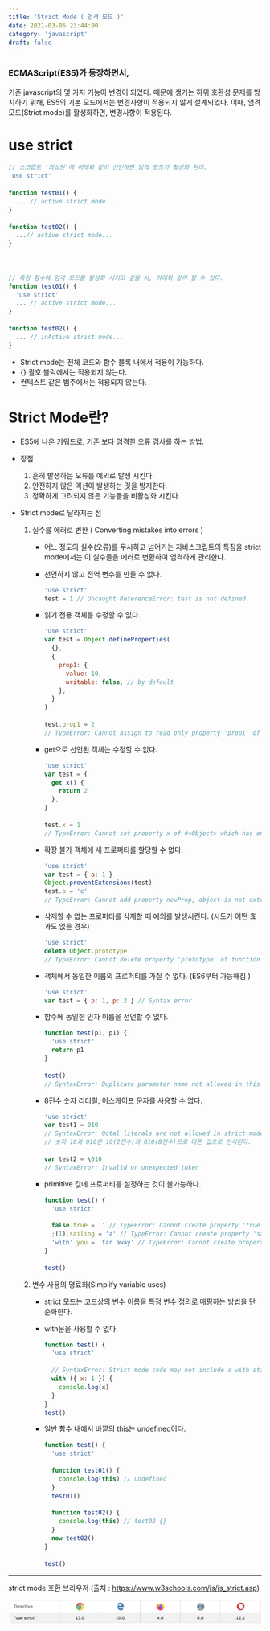 ```yaml
---
title: 'Strict Mode ( 엄격 모드 )'
date: 2021-03-06 23:44:00
category: 'javascript'
draft: false
---
```



### ECMAScript(ES5)가 등장하면서,
기존 javascript의 몇 가지 기능이 변경이 되었다.
때문에 생기는 하위 호환성 문제를 방지하기 위해,
ES5의 기본 모드에서는 변경사항이 적용되지 않게 설계되었다.
이때, 엄격 모드(Strict mode)를 활성화하면, 변경사항이 적용된다.

# use strict
```js
// 스크립트 '최상단'에 아래와 같이 선언하면 엄격 모드가 활성화 된다.
'use strict'

function test01() {
  ... // active strict mode...
}

function test02() {
  ...// active strict mode...
}



// 특정 함수에 엄격 모드를 활성화 시키고 싶을 시, 아래와 같이 할 수 있다.
function test01() {
  'use strict'
  ... // active strict mode...
}

function test02() {
  ... // inActive strict mode...
}
```

- Strict mode는 전체 코드와 함수 블록 내에서 적용이 가능하다.
- {} 괄호 블럭에서는 적용되지 않는다.
- 컨텍스트 같은 범주에서는 적용되지 않는다.


# Strict Mode란?

- ES5에 나온 키워드로, 기존 보다 엄격한 오류 검사를 하는 방법.


- 장점
  1. 흔히 발생하는 오류를 예외로 발생 시킨다.
  2. 안전하지 않은 액션이 발생하는 것을 방지한다.
  3. 정확하게 고려되지 않은 기능들을 비활성화 시킨다.


- Strict mode로 달라지는 점

  1. 실수를 에러로 변환 ( Converting mistakes into errors )

        - 어느 정도의 실수(오류)를 무시하고 넘어가는 자바스크립트의 특징을 strict mode에서는 이 실수들을 에러로 변환하여 엄격하게 관리한다.

        - 선언하지 않고 전역 변수를 만들 수 없다.

          ```js
          'use strict'
          test = 1 // Uncaught ReferenceError: test is not defined
          ```

        - 읽기 전용 객체를 수정할 수 없다.

          ```js
          'use strict'
          var test = Object.defineProperties(
            {},
            {
              prop1: {
                value: 10,
                writable: false, // by default
              },
            }
          )

          test.prop1 = 2
          // TypeError: Cannot assign to read only property 'prop1' of object '#<Object>'
          ```

        - get으로 선언된 객체는 수정할 수 없다.

          ```js
          'use strict'
          var test = {
            get x() {
              return 2
            },
          }

          test.x = 1
          // TypeError: Cannot set property x of #<Object> which has only a getter
          ```

        - 확장 불가 객체에 새 프로퍼티를 할당할 수 없다.

          ```js
          'use strict'
          var test = { a: 1 }
          Object.preventExtensions(test)
          test.b = 'c'
          // TypeError: Cannot add property newProp, object is not extensible
          ```

        - 삭제할 수 없는 프로퍼티를 삭제할 때 예외를 발생시킨다. (시도가 어떤 효과도 없을 경우)

          ```js
          'use strict'
          delete Object.prototype
          // TypeError: Cannot delete property 'prototype' of function Object() { [native code] }
          ```

        - 객체에서 동일한 이름의 프로퍼티를 가질 수 없다. (ES6부터 가능해짐.)

          ```js
          'use strict'
          var test = { p: 1, p: 2 } // Syntax error
          ```

        - 함수에 동일한 인자 이름을 선언할 수 없다.

          ```js
          function test(p1, p1) {
            'use strict'
            return p1
          }

          test()
          // SyntaxError: Duplicate parameter name not allowed in this context
          ```

        - 8진수 숫자 리터럴, 이스케이프 문자를 사용할 수 없다.

          ```js
          'use strict'
          var test1 = 010
          // SyntaxError: Octal literals are not allowed in strict mode.
          // 숫자 10과 010은 10(2진수)과 010(8진수)으로 다른 값으로 인식된다.

          var test2 = \010
          // SyntaxError: Invalid or unexpected token
          ```

        - primitive 값에 프로퍼티를 설정하는 것이 불가능하다.

          ```js
          function test() {
            'use strict'

            false.true = '' // TypeError: Cannot create property 'true' on boolean 'false'
            ;(1).sailing = 'a' // TypeError: Cannot create property 'sailing' on number '1'
            'with'.you = 'far away' // TypeError: Cannot create property 'a' on string '1'
          }

          test()
          ```

  2. 변수 사용의 명료화(Simplify variable uses)

        - strict 모드는 코드상의 변수 이름을 특정 변수 정의로 매핑하는 방법을 단순화한다.

        - with문을 사용할 수 없다.

          ```js
          function test() {
            'use strict'

            // SyntaxError: Strict mode code may not include a with statement
            with ({ x: 1 }) {
              console.log(x)
            }
          }
          test()
          ```

        - 일반 함수 내에서 바깥의 this는 undefined이다.

          ```js
          function test() {
            'use strict'

            function test01() {
              console.log(this) // undefined
            }
            test01()

            function test02() {
              console.log(this) // test02 {}
            }
            new test02()
          }

          test()
          ```

---

strict mode 호환 브라우저 (출처 : https://www.w3schools.com/js/js_strict.asp)

![](./images/strictmode_support_browser.png)
